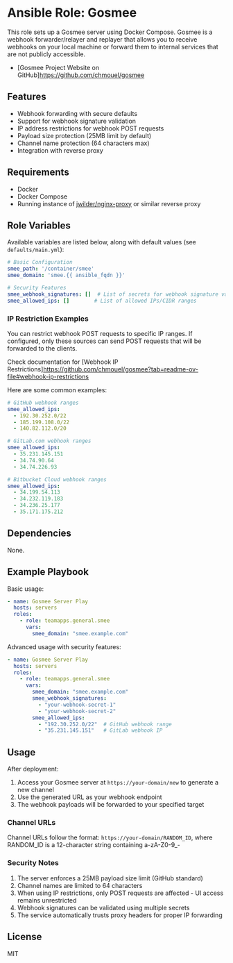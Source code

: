 # Ansible Role: Gosmee

This role sets up a Gosmee server using Docker Compose. Gosmee is a webhook forwarder/relayer and replayer that allows you to receive webhooks on your local machine or forward them to internal services that are not publicly accessible.

* [Gosmee Project Website on GitHub]<https://github.com/chmouel/gosmee>

## Features

- Webhook forwarding with secure defaults
- Support for webhook signature validation
- IP address restrictions for webhook POST requests
- Payload size protection (25MB limit by default)
- Channel name protection (64 characters max)
- Integration with reverse proxy

## Requirements

- Docker
- Docker Compose
- Running instance of [jwilder/nginx-proxy](https://github.com/nginx-proxy/nginx-proxy) or similar reverse proxy

## Role Variables

Available variables are listed below, along with default values (see `defaults/main.yml`):

```yaml
# Basic Configuration
smee_path: '/container/smee'
smee_domain: 'smee.{{ ansible_fqdn }}'

# Security Features
smee_webhook_signatures: []  # List of secrets for webhook signature validation
smee_allowed_ips: []        # List of allowed IPs/CIDR ranges
```

### IP Restriction Examples

You can restrict webhook POST requests to specific IP ranges. If configured, only these sources can send POST requests that will be forwarded to the clients.

Check documentation for [Webhook IP Restrictions]<https://github.com/chmouel/gosmee?tab=readme-ov-file#webhook-ip-restrictions>

Here are some common examples:

```yaml
# GitHub webhook ranges
smee_allowed_ips:
  - 192.30.252.0/22
  - 185.199.108.0/22
  - 140.82.112.0/20

# GitLab.com webhook ranges
smee_allowed_ips:
  - 35.231.145.151
  - 34.74.90.64
  - 34.74.226.93

# Bitbucket Cloud webhook ranges
smee_allowed_ips:
  - 34.199.54.113
  - 34.232.119.183
  - 34.236.25.177
  - 35.171.175.212
```

## Dependencies

None.

## Example Playbook

Basic usage:

```yaml
- name: Gosmee Server Play
  hosts: servers
  roles:
    - role: teamapps.general.smee
      vars:
        smee_domain: "smee.example.com"
```

Advanced usage with security features:

```yaml
- name: Gosmee Server Play
  hosts: servers
  roles:
    - role: teamapps.general.smee
      vars:
        smee_domain: "smee.example.com"
        smee_webhook_signatures:
          - "your-webhook-secret-1"
          - "your-webhook-secret-2"
        smee_allowed_ips:
          - "192.30.252.0/22"  # GitHub webhook range
          - "35.231.145.151"   # GitLab webhook IP
```

## Usage

After deployment:

1. Access your Gosmee server at `https://your-domain/new` to generate a new channel
2. Use the generated URL as your webhook endpoint
3. The webhook payloads will be forwarded to your specified target

### Channel URLs

Channel URLs follow the format: `https://your-domain/RANDOM_ID`, where RANDOM_ID is a 12-character string containing a-zA-Z0-9_-

### Security Notes

1. The server enforces a 25MB payload size limit (GitHub standard)
2. Channel names are limited to 64 characters
3. When using IP restrictions, only POST requests are affected - UI access remains unrestricted
4. Webhook signatures can be validated using multiple secrets
5. The service automatically trusts proxy headers for proper IP forwarding

## License

MIT
